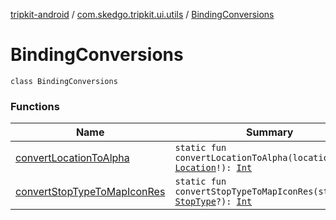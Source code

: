[tripkit-android](../../index.md) / [com.skedgo.tripkit.ui.utils](../index.md) / [BindingConversions](./index.md)

# BindingConversions

`class BindingConversions`

### Functions

| Name | Summary |
|---|---|
| [convertLocationToAlpha](convert-location-to-alpha.md) | `static fun convertLocationToAlpha(location: `[`Location`](../../com.skedgo.tripkit.common.model/-location/index.md)`!): `[`Int`](https://kotlinlang.org/api/latest/jvm/stdlib/kotlin/-int/index.html) |
| [convertStopTypeToMapIconRes](convert-stop-type-to-map-icon-res.md) | `static fun convertStopTypeToMapIconRes(stopType: `[`StopType`](../../com.skedgo.tripkit.common.model/-stop-type/index.md)`?): `[`Int`](https://kotlinlang.org/api/latest/jvm/stdlib/kotlin/-int/index.html) |
